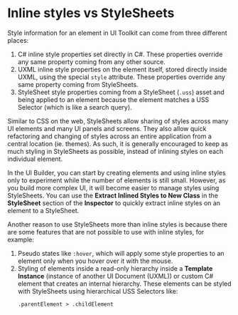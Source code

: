 # Inline styles vs StyleSheets

Style information for an element in UI Toolkit can come from three different places:
1. C# inline style properties set directly in C#. These properties override any same property coming from any other source.
1. UXML inline style properties on the element itself, stored directly inside UXML, using the special `style` attribute. These properties override any same property coming from StyleSheets.
1. StyleSheet style properties coming from a StyleSheet (`.uss`) asset and being applied to an element because the element matches a USS Selector (which is like a search query).

Similar to CSS on the web, StyleSheets allow sharing of styles across many UI elements and many UI panels and screens. They also allow quick refactoring and changing of styles across an entire application from a central location (ie. themes). As such, it is generally encouraged to keep as much styling in StyleSheets as possible, instead of inlining styles on each individual element.

In the UI Builder, you can start by creating elements and using inline styles only to experiment while the number of elements is still small. However, as you build more complex UI, it will become easier to manage styles using StyleSheets. You can use the **Extract Inlined Styles to New Class** in the **StyleSheet** section of the **Inspector** to quickly extract inline styles on an element to a StyleSheet.

Another reason to use StyleSheets more than inline styles is because there are some features that are not possible to use with inline styles, for example:
1. Pseudo states like `:hover`, which will apply some style properties to an element only when you hover over it with the mouse.
1. Styling of elements inside a read-only hierarchy inside a **Template Instance** (instance of another UI Document (UXML)) or custom C# element that creates an internal hierarchy. These elements can be styled with StyleSheets using hierarchical USS Selectors like:<br>
    ```
    .parentElement > .childElement
    ```